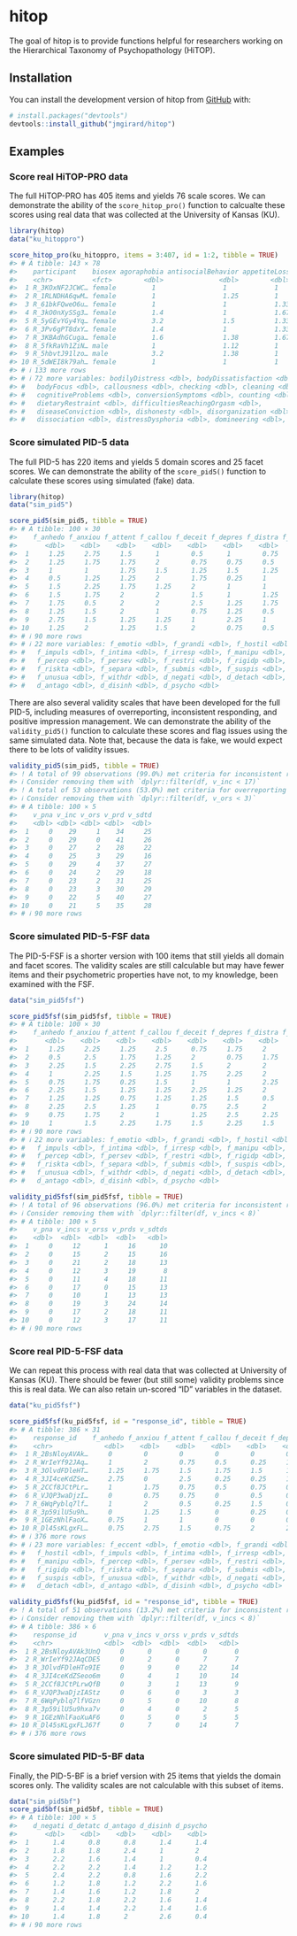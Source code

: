 
<!-- README.md is generated from README.Rmd. Please edit that file -->

# hitop

<!-- badges: start -->

<!-- badges: end -->

The goal of hitop is to provide functions helpful for researchers
working on the Hierarchical Taxonomy of Psychopathology (HiTOP).

## Installation

You can install the development version of hitop from
[GitHub](https://github.com/) with:

``` r
# install.packages("devtools")
devtools::install_github("jmgirard/hitop")
```

## Examples

### Score real HiTOP-PRO data

The full HiTOP-PRO has 405 items and yields 76 scale scores. We can
demonstrate the ability of the `score_hitop_pro()` function to calcualte
these scores using real data that was collected at the University of
Kansas (KU).

``` r
library(hitop)
data("ku_hitoppro")

score_hitop_pro(ku_hitoppro, items = 3:407, id = 1:2, tibble = TRUE)
#> # A tibble: 143 × 78
#>    participant    biosex agoraphobia antisocialBehavior appetiteLoss bingeEating
#>    <chr>          <fct>        <dbl>              <dbl>        <dbl>       <dbl>
#>  1 R_3KOxNF2JCWC… female         1                 1            1           1   
#>  2 R_1RLNDHA6qwM… female         1                 1.25         1           1.33
#>  3 R_61bkFQweO6u… female         1                 1            1.33        1.67
#>  4 R_3kO0nXySSg3… female         1.4               1            1.67        2   
#>  5 R_5yGEvYGy4Yq… female         3.2               1.5          1.33        2.33
#>  6 R_3Pv6gPT8dxY… female         1.4               1            1.33        1.67
#>  7 R_3KBAdhGCuga… female         1.6               1.38         1.67        2   
#>  8 R_5fkRaVh1ZiN… male           1                 1.12         1           1.33
#>  9 R_5hbvtJ91lzo… male           3.2               1.38         1           1.33
#> 10 R_5dWEI8k79ah… female         1                 1            1           1   
#> # ℹ 133 more rows
#> # ℹ 72 more variables: bodilyDistress <dbl>, bodyDissatisfaction <dbl>,
#> #   bodyFocus <dbl>, callousness <dbl>, checking <dbl>, cleaning <dbl>,
#> #   cognitiveProblems <dbl>, conversionSymptoms <dbl>, counting <dbl>,
#> #   dietaryRestraint <dbl>, difficultiesReachingOrgasm <dbl>,
#> #   diseaseConviction <dbl>, dishonesty <dbl>, disorganization <dbl>,
#> #   dissociation <dbl>, distressDysphoria <dbl>, domineering <dbl>, …
```

### Score simulated PID-5 data

The full PID-5 has 220 items and yields 5 domain scores and 25 facet
scores. We can demonstrate the ability of the `score_pid5()` function to
calculate these scores using simulated (fake) data.

``` r
library(hitop)
data("sim_pid5")

score_pid5(sim_pid5, tibble = TRUE)
#> # A tibble: 100 × 30
#>    f_anhedo f_anxiou f_attent f_callou f_deceit f_depres f_distra f_eccent
#>       <dbl>    <dbl>    <dbl>    <dbl>    <dbl>    <dbl>    <dbl>    <dbl>
#>  1     1.25     2.75     1.5      1        0.5      1        0.75     1.25
#>  2     1.25     1.75     1.75     2        0.75     0.75     0.5      1.25
#>  3     1        1        1.75     1.5      1.25     1.5      1.25     1.25
#>  4     0.5      1.25     1.25     2        1.75     0.25     1        1   
#>  5     1.5      2.25     1.75     1.25     2        1        1        2   
#>  6     1.5      1.75     2        2        1.5      1        1.25     1.25
#>  7     1.75     0.5      2        2        2.5      1.25     1.75     2   
#>  8     1.25     1.5      2        1        0.75     1.25     0.5      2   
#>  9     2.75     1.5      1.25     1.25     1        2.25     1        1.25
#> 10     1.25     2        1.25     1.5      2        0.75     0.5      2   
#> # ℹ 90 more rows
#> # ℹ 22 more variables: f_emotio <dbl>, f_grandi <dbl>, f_hostil <dbl>,
#> #   f_impuls <dbl>, f_intima <dbl>, f_irresp <dbl>, f_manipu <dbl>,
#> #   f_percep <dbl>, f_persev <dbl>, f_restri <dbl>, f_rigidp <dbl>,
#> #   f_riskta <dbl>, f_separa <dbl>, f_submis <dbl>, f_suspis <dbl>,
#> #   f_unusua <dbl>, f_withdr <dbl>, d_negati <dbl>, d_detach <dbl>,
#> #   d_antago <dbl>, d_disinh <dbl>, d_psycho <dbl>
```

There are also several validity scales that have been developed for the
full PID-5, including measures of overreporting, inconsistent
responding, and positive impression management. We can demonstrate the
ability of the `validity_pid5()` function to calculate these scores and
flag issues using the same simulated data. Note that, because the data
is fake, we would expect there to be lots of validity issues.

``` r
validity_pid5(sim_pid5, tibble = TRUE)
#> ! A total of 99 observations (99.0%) met criteria for inconsistent responding (0 missing).
#> ℹ Consider removing them with `dplyr::filter(df, v_inc < 17)`
#> ! A total of 53 observations (53.0%) met criteria for overreporting (0 missing).
#> ℹ Consider removing them with `dplyr::filter(df, v_ors < 3)`
#> # A tibble: 100 × 5
#>    v_pna v_inc v_ors v_prd v_sdtd
#>    <dbl> <dbl> <dbl> <dbl>  <dbl>
#>  1     0    29     1    34     25
#>  2     0    29     0    41     26
#>  3     0    27     2    28     22
#>  4     0    25     3    29     16
#>  5     0    29     4    37     27
#>  6     0    24     2    29     18
#>  7     0    23     2    31     25
#>  8     0    23     3    30     29
#>  9     0    22     5    40     27
#> 10     0    21     5    35     28
#> # ℹ 90 more rows
```

### Score simulated PID-5-FSF data

The PID-5-FSF is a shorter version with 100 items that still yields all
domain and facet scores. The validity scales are still calculable but
may have fewer items and their psychometric properties have not, to my
knowledge, been examined with the FSF.

``` r
data("sim_pid5fsf")

score_pid5fsf(sim_pid5fsf, tibble = TRUE)
#> # A tibble: 100 × 30
#>    f_anhedo f_anxiou f_attent f_callou f_deceit f_depres f_distra f_eccent
#>       <dbl>    <dbl>    <dbl>    <dbl>    <dbl>    <dbl>    <dbl>    <dbl>
#>  1     1.25     2.25     1.25     2.5      0.75     1.75     2        1   
#>  2     0.5      2.5      1.75     1.25     2        0.75     1.75     1   
#>  3     2.25     1.5      2.25     2.75     1.5      2        2        1.5 
#>  4     1        2.25     1.5      1.25     1.75     2.25     2        1   
#>  5     0.75     1.75     0.25     1.5      1        1        2.25     1.5 
#>  6     2.25     1.5      1.25     1.25     2.25     1.25     2        2.25
#>  7     1.25     1.25     0.75     1.25     1.25     1.5      0.5      1.75
#>  8     2.25     2.5      1.25     1        0.75     2.5      2        0.75
#>  9     0.75     1.75     2        1        1.25     2.5      2.25     1.25
#> 10     1        1.5      2.25     1.75     1.5      2.25     1.5      1.25
#> # ℹ 90 more rows
#> # ℹ 22 more variables: f_emotio <dbl>, f_grandi <dbl>, f_hostil <dbl>,
#> #   f_impuls <dbl>, f_intima <dbl>, f_irresp <dbl>, f_manipu <dbl>,
#> #   f_percep <dbl>, f_persev <dbl>, f_restri <dbl>, f_rigidp <dbl>,
#> #   f_riskta <dbl>, f_separa <dbl>, f_submis <dbl>, f_suspis <dbl>,
#> #   f_unusua <dbl>, f_withdr <dbl>, d_negati <dbl>, d_detach <dbl>,
#> #   d_antago <dbl>, d_disinh <dbl>, d_psycho <dbl>

validity_pid5fsf(sim_pid5fsf, tibble = TRUE)
#> ! A total of 96 observations (96.0%) met criteria for inconsistent responding (0 missing).
#> ℹ Consider removing them with `dplyr::filter(df, v_incs < 8)`
#> # A tibble: 100 × 5
#>    v_pna v_incs v_orss v_prds v_sdtds
#>    <dbl>  <dbl>  <dbl>  <dbl>   <dbl>
#>  1     0     12      1     16      10
#>  2     0     15      2     15      16
#>  3     0     21      2     18      13
#>  4     0     12      3     19       8
#>  5     0     11      4     18      11
#>  6     0     17      0     15      13
#>  7     0     10      1     13      13
#>  8     0     19      3     24      14
#>  9     0     17      2     18      11
#> 10     0     12      3     17      11
#> # ℹ 90 more rows
```

### Score real PID-5-FSF data

We can repeat this process with real data that was collected at
University of Kansas (KU). There should be fewer (but still some)
validity problems since this is real data. We can also retain un-scored
“ID” variables in the dataset.

``` r
data("ku_pid5fsf")

score_pid5fsf(ku_pid5fsf, id = "response_id", tibble = TRUE)
#> # A tibble: 386 × 31
#>    response_id    f_anhedo f_anxiou f_attent f_callou f_deceit f_depres f_distra
#>    <chr>             <dbl>    <dbl>    <dbl>    <dbl>    <dbl>    <dbl>    <dbl>
#>  1 R_2BsNloyAVAk…     0        0        0        0        0        0        0   
#>  2 R_WrIeYf92JAq…     1        2        0.75     0.5      0.25     1        1.5 
#>  3 R_3OlvdFDleHT…     1.25     1.75     1.5      1.75     1.5      1.5      1   
#>  4 R_3JI4ceKdZSe…     2.75     0        2.5      0.25     0.25     1.25     0.5 
#>  5 R_2CCf8JCtPLr…     1        1.75     0.75     0.5      0.75     0.25     3   
#>  6 R_VJQP3waDjzI…     0        0.75     0.75     0        0.5      0        0.25
#>  7 R_6WqPyblq7lf…     1        2        0.5      0.25     1.5      0.5      1   
#>  8 R_3p59ilU5u9h…     0        1.25     1.5      0        0.25     0.25     0   
#>  9 R_1GEzNhlFaoX…     0.75     1        1        0        0        0.25     2   
#> 10 R_Dl45sKLgxFL…     0.75     2.75     1.5      0.75     2        2.25     1.25
#> # ℹ 376 more rows
#> # ℹ 23 more variables: f_eccent <dbl>, f_emotio <dbl>, f_grandi <dbl>,
#> #   f_hostil <dbl>, f_impuls <dbl>, f_intima <dbl>, f_irresp <dbl>,
#> #   f_manipu <dbl>, f_percep <dbl>, f_persev <dbl>, f_restri <dbl>,
#> #   f_rigidp <dbl>, f_riskta <dbl>, f_separa <dbl>, f_submis <dbl>,
#> #   f_suspis <dbl>, f_unusua <dbl>, f_withdr <dbl>, d_negati <dbl>,
#> #   d_detach <dbl>, d_antago <dbl>, d_disinh <dbl>, d_psycho <dbl>

validity_pid5fsf(ku_pid5fsf, id = "response_id", tibble = TRUE)
#> ! A total of 51 observations (13.2%) met criteria for inconsistent responding (5 missing).
#> ℹ Consider removing them with `dplyr::filter(df, v_incs < 8)`
#> # A tibble: 386 × 6
#>    response_id       v_pna v_incs v_orss v_prds v_sdtds
#>    <chr>             <dbl>  <dbl>  <dbl>  <dbl>   <dbl>
#>  1 R_2BsNloyAVAk3UnQ     0      0      0      0       0
#>  2 R_WrIeYf92JAqCDE5     0      2      0      7       7
#>  3 R_3OlvdFDleHTo9IE     0      9      0     22      14
#>  4 R_3JI4ceKdZSeoo6m     0      4      1     10      14
#>  5 R_2CCf8JCtPLrwQfB     0      3      1     13       9
#>  6 R_VJQP3waDjzIAStz     0      6      0      3       3
#>  7 R_6WqPyblq7lfVGzn     0      5      0     10       8
#>  8 R_3p59ilU5u9hxa7v     0      4      0      2       5
#>  9 R_1GEzNhlFaoXuAF6     0      5      0      5       5
#> 10 R_Dl45sKLgxFLJ67f     0      7      0     14       7
#> # ℹ 376 more rows
```

### Score simulated PID-5-BF data

Finally, the PID-5-BF is a brief version with 25 items that yields the
domain scores only. The validity scales are not calculable with this
subset of items.

``` r
data("sim_pid5bf")
score_pid5bf(sim_pid5bf, tibble = TRUE)
#> # A tibble: 100 × 5
#>    d_negati d_detatc d_antago d_disinh d_psycho
#>       <dbl>    <dbl>    <dbl>    <dbl>    <dbl>
#>  1      1.4      0.8      0.8      1.4      1.4
#>  2      1.8      1.8      2.4      1        2  
#>  3      2.2      1.6      1.4      1        0.4
#>  4      2.2      2.2      1.4      1.2      1.2
#>  5      2.4      2.2      0.8      1.6      2.2
#>  6      1.2      1.8      1.2      2.2      1.6
#>  7      1.4      1.6      1.2      1.8      2  
#>  8      2.2      1.8      2.2      1.6      1.4
#>  9      1.4      1.4      2.2      1.4      1.6
#> 10      1.4      1.8      2        2.6      0.4
#> # ℹ 90 more rows
```
